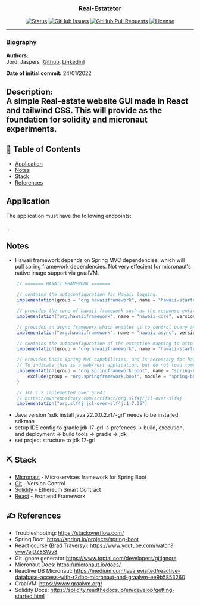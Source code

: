 <h3 align="center">Real-Estatetor</h3>

<div align="center">

  [![Status](https://img.shields.io/badge/status-active-success.svg)]() 
  [![GitHub Issues](https://img.shields.io/github/issues/Jordi-Jaspers/Real-Estatetor.svg)](https://github.com/kylelobo/The-Documentation-Compendium/issues)
  [![GitHub Pull Requests](https://img.shields.io/github/issues-pr/Jordi-Jaspers/Real-Estatetor.svg)](https://github.com/kylelobo/The-Documentation-Compendium/pulls)
  [![License](https://img.shields.io/badge/license-MIT-blue.svg)](/LICENSE)

</div>

---
### Biography  

**Authors:**  
Jordi Jaspers [[Github](https://github.com/Jordi-Jaspers "Github Page"), [Linkedin](https://www.linkedin.com/in/jordi-jaspers/ "Linkedin Page")]  
  
**Date of initial commit:** 24/01/2022

**Description:**  
A simple Real-estate website GUI made in React and tailwind CSS. This will provide as the foundation for solidity and micronaut experiments.
---

## 📝 Table of Contents
- [Application](#application)
- [Notes](#notes)
- [Stack](#stack)
- [References](#references)

## Application <a name = "application"></a>
The application must have the following endpoints:

...

## Notes <a name = "notes"></a>
* Hawaii framework depends on Spring MVC dependencies, which will pull spring framework dependencies. Not very effecient for micronaut's native image support via graalVM.

```groovy
    // ======= HAWAII FRAMEWORK =======

    // contains the autoconfiguration for Hawaii logging.
    implementation(group = "org.hawaiiframework", name = "hawaii-starter-logging", version = "3.0.0.M24")

    // provides the core of hawaii framework such as the response entity exception handling.
    implementation("org.hawaiiframework", name = "hawaii-core", version = "3.0.0.M24")

    // provides an async framework which enables us to control query and rest endpoints timeouts.
    implementation("org.hawaiiframework", name = "hawaii-async", version = "3.0.0.M24")

    // contains the autoconfiguration of the exception mapping to http error codes. Also provides for JSON-org dependency.
    implementation(group = "org.hawaiiframework", name = "hawaii-starter-rest", version = "3.0.0.M24")

    // Provides basic Spring MVC capabilities, and is necessary for hawaii-framework.
    // To indicate this is a web/rest application, but do not load tomcat, we will replace it with Jetty later
    implementation(group = "org.springframework.boot", name = "spring-boot-starter-web", version = "2.6.2") {
        exclude(group = "org.springframework.boot", module = "spring-boot-starter-tomcat")
    }

    // JCL 1.2 implemented over SLF4J
    // https://mvnrepository.com/artifact/org.slf4j/jcl-over-slf4j
    implementation("org.slf4j:jcl-over-slf4j:1.7.35")
```

* Java version 'sdk install java  22.0.0.2.r17-grl' needs to be installed. sdkman
* setup IDE config to gradle jdk 17-grl -> prefences -> build, execution, and deployment -> build tools -> gradle -> jdk
* set project structure to jdk 17-grl

## ⛏️ Stack <a name = "stack"></a>
- [Micronaut](https://micronaut.io/) - Microservices framework for Spring Boot
- [Git](https://git-scm.com/) - Version Control
- [Solidity](https://soliditylang.org/) - Ethereum Smart Contract
- [React](https://reactjs.org/) - Frontend Framework

## ✍️ References <a name = "references"></a>
* Troubleshooting: <https://stackoverflow.com/>
* Spring Boot: <https://spring.io/projects/spring-boot>
* React course (Brad Traversy): <https://www.youtube.com/watch?v=w7ejDZ8SWv8>
* Git Ignore generator:<https://www.toptal.com/developers/gitignore>
* Micronaut Docs: <https://micronaut.io/docs/>
* Reactive DB Micronaut: <https://medium.com/javarevisited/reactive-database-access-with-r2dbc-micronaut-and-graalvm-ee9b5853260>
* GraalVM: <https://www.graalvm.org/>
* Solidity Docs: <https://solidity.readthedocs.io/en/develop/getting-started.html>
